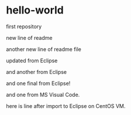 # hello-world
first repository

new line of readme

another new line of readme file 

updated from Eclipse 

and another from Eclipse 

and one final from Eclipse!

and one from MS Visual Code.

here is line after import to Eclipse on CentOS VM.

